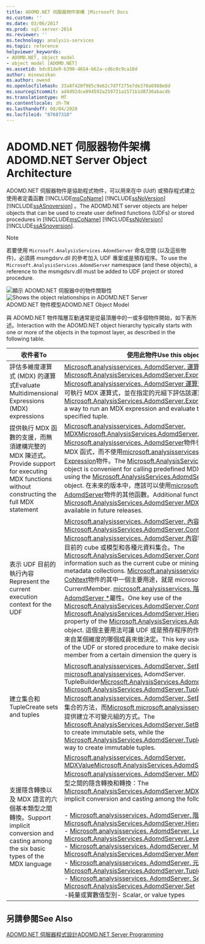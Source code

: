 ```yaml
---
title: ADOMD.NET 伺服器物件架構 |Microsoft Docs
ms.custom: ''
ms.date: 03/06/2017
ms.prod: sql-server-2014
ms.reviewer: ''
ms.technology: analysis-services
ms.topic: reference
helpviewer_keywords:
- ADOMD.NET, object model
- object model [ADOMD.NET]
ms.assetid: bdc81de9-b390-4654-b62a-cd6c0c9ca10d
author: minewiskan
ms.author: owend
ms.openlocfilehash: 33a8f420f985c9e62c7d7f275e7de370a6988e8d
ms.sourcegitcommit: ad4d92dce894592a259721a1571b1d8736abacdb
ms.translationtype: MT
ms.contentlocale: zh-TW
ms.lasthandoff: 08/04/2020
ms.locfileid: "87687318"
---
```

# <a name="adomdnet-server-object-architecture"></a><span data-ttu-id="af8ea-102">ADOMD.NET 伺服器物件架構</span><span class="sxs-lookup"><span data-stu-id="af8ea-102">ADOMD.NET Server Object Architecture</span></span>
  <span data-ttu-id="af8ea-103">ADOMD.NET 伺服器物件是協助程式物件，可以用來在中 (Udf) 或預存程式建立使用者定義函數 [!INCLUDE[msCoName](../../includes/msconame-md.md)] [!INCLUDE[ssNoVersion](../../includes/ssnoversion-md.md)] [!INCLUDE[ssASnoversion](../../includes/ssasnoversion-md.md)] 。</span><span class="sxs-lookup"><span data-stu-id="af8ea-103">The ADOMD.NET server objects are helper objects that can be used to create user defined functions (UDFs) or stored procedures in [!INCLUDE[msCoName](../../includes/msconame-md.md)] [!INCLUDE[ssNoVersion](../../includes/ssnoversion-md.md)] [!INCLUDE[ssASnoversion](../../includes/ssasnoversion-md.md)].</span></span>  
  
> [!NOTE]  
>  <span data-ttu-id="af8ea-104">若要使用 `Microsoft.AnalysisServices.AdomdServer` 命名空間 (以及這些物件)，必須將 msmgdsrv.dll 的參考加入 UDF 專案或是預存程序。</span><span class="sxs-lookup"><span data-stu-id="af8ea-104">To use the `Microsoft.AnalysisServices.AdomdServer` namespace (and these objects), a reference to the msmgdsrv.dll must be added to UDF project or stored procedure.</span></span>  
  
 <span data-ttu-id="af8ea-105">![顯示 ADOMD.NET 伺服器中的物件關聯性](../../analysis-services/dev-guide/media/adomdnetserverobjectmodel.gif "顯示 ADOMD.NET 伺服器中的物件關聯性")</span><span class="sxs-lookup"><span data-stu-id="af8ea-105">![Shows the object relationships in ADOMD.NET Server](../../analysis-services/dev-guide/media/adomdnetserverobjectmodel.gif "Shows the object relationships in ADOMD.NET Server")</span></span>  
<span data-ttu-id="af8ea-106">ADOMD.NET 物件模型</span><span class="sxs-lookup"><span data-stu-id="af8ea-106">ADOMD.NET Object Model</span></span>  
  
 <span data-ttu-id="af8ea-107">與 ADOMD.NET 物件階層互動通常是從最頂層中的一或多個物件開始，如下表所述。</span><span class="sxs-lookup"><span data-stu-id="af8ea-107">Interaction with the ADOMD.NET object hierarchy typically starts with one or more of the objects in the topmost layer, as described in the following table.</span></span>  
  
|<span data-ttu-id="af8ea-108">收件者</span><span class="sxs-lookup"><span data-stu-id="af8ea-108">To</span></span>|<span data-ttu-id="af8ea-109">使用此物件</span><span class="sxs-lookup"><span data-stu-id="af8ea-109">Use this object</span></span>|  
|--------|---------------------|  
|<span data-ttu-id="af8ea-110">評估多維度運算式 (MDX) 的運算式</span><span class="sxs-lookup"><span data-stu-id="af8ea-110">Evaluate Multidimensional Expressions (MDX) expressions</span></span>|<span data-ttu-id="af8ea-111">[Microsoft.analysisservices. AdomdServer. 運算式](/previous-versions/sql/sql-server-2014/ms143609(v=sql.120))</span><span class="sxs-lookup"><span data-stu-id="af8ea-111">[Microsoft.AnalysisServices.AdomdServer.Expression](/previous-versions/sql/sql-server-2014/ms143609(v=sql.120))</span></span><br /> <span data-ttu-id="af8ea-112">[Microsoft.analysisservices. AdomdServer 運算式](/previous-versions/sql/sql-server-2014/ms143609(v=sql.120))物件提供一種方法，可執行 MDX 運算式，並在指定的元組下評估該運算式。</span><span class="sxs-lookup"><span data-stu-id="af8ea-112">The [Microsoft.AnalysisServices.AdomdServer.Expression](/previous-versions/sql/sql-server-2014/ms143609(v=sql.120)) object provides a way to run an MDX expression and evaluate that expression under a specified tuple.</span></span>|  
|<span data-ttu-id="af8ea-113">提供執行 MDX 函數的支援，而無須建構完整的 MDX 陳述式。</span><span class="sxs-lookup"><span data-stu-id="af8ea-113">Provide support for executing MDX functions without constructing the full MDX statement</span></span>|<span data-ttu-id="af8ea-114">[Microsoft.analysisservices. AdomdServer. MDX](/previous-versions/sql/sql-server-2014/ms143616(v=sql.120))</span><span class="sxs-lookup"><span data-stu-id="af8ea-114">[Microsoft.AnalysisServices.AdomdServer.MDX](/previous-versions/sql/sql-server-2014/ms143616(v=sql.120))</span></span><br /> <span data-ttu-id="af8ea-115">[Microsoft.analysisservices. AdomdServer](/previous-versions/sql/sql-server-2014/ms143616(v=sql.120))物件很方便呼叫預先定義的 MDX 函式，而不使用[microsoft.analysisservices. AdomdServer. Expression](/previous-versions/sql/sql-server-2014/ms143609(v=sql.120))物件。</span><span class="sxs-lookup"><span data-stu-id="af8ea-115">The [Microsoft.AnalysisServices.AdomdServer.MDX](/previous-versions/sql/sql-server-2014/ms143616(v=sql.120)) object is convenient for calling predefined MDX functions without using the [Microsoft.AnalysisServices.AdomdServer.Expression](/previous-versions/sql/sql-server-2014/ms143609(v=sql.120)) object.</span></span> <span data-ttu-id="af8ea-116">在未來的版本中，應該可以使用[microsoft.analysisservices. AdomdServer](/previous-versions/sql/sql-server-2014/ms143616(v=sql.120))物件的其他函數。</span><span class="sxs-lookup"><span data-stu-id="af8ea-116">Additional functions for the [Microsoft.AnalysisServices.AdomdServer.MDX](/previous-versions/sql/sql-server-2014/ms143616(v=sql.120)) object should be available in future releases.</span></span>|  
|<span data-ttu-id="af8ea-117">表示 UDF 目前的執行內容</span><span class="sxs-lookup"><span data-stu-id="af8ea-117">Represent the current execution context for the UDF</span></span>|<span data-ttu-id="af8ea-118">[Microsoft.analysisservices. AdomdServer. 內容](/previous-versions/sql/sql-server-2014/ms143353(v=sql.120))</span><span class="sxs-lookup"><span data-stu-id="af8ea-118">[Microsoft.AnalysisServices.AdomdServer.Context](/previous-versions/sql/sql-server-2014/ms143353(v=sql.120))</span></span><br /> <span data-ttu-id="af8ea-119">[Microsoft.analysisservices. AdomdServer 內容](/previous-versions/sql/sql-server-2014/ms143353(v=sql.120))物件會公開資訊，例如目前的 cube 或模型和各種元資料集合。</span><span class="sxs-lookup"><span data-stu-id="af8ea-119">The [Microsoft.AnalysisServices.AdomdServer.Context](/previous-versions/sql/sql-server-2014/ms143353(v=sql.120)) object exposes information such as the current cube or mining model and various metadata collections.</span></span> <span data-ttu-id="af8ea-120">[Microsoft.analysisservices. AdomdServer. CoNtext](/previous-versions/sql/sql-server-2014/ms143353(v=sql.120))物件的其中一個主要用途，就是 microsoft.analysisservices. CurrentMember. [microsoft.analysisservices. 階層物件的](/previous-versions/sql/sql-server-2014/ms143578(v=sql.120)) [AdomdServer \*](/previous-versions/sql/sql-server-2014/ms137044(v=sql.120))屬性。</span><span class="sxs-lookup"><span data-stu-id="af8ea-120">One key use of the [Microsoft.AnalysisServices.AdomdServer.Context](/previous-versions/sql/sql-server-2014/ms143353(v=sql.120)) object is the [Microsoft.AnalysisServices.AdomdServer.Hierarchy.CurrentMember\*](/previous-versions/sql/sql-server-2014/ms137044(v=sql.120)) property of the [Microsoft.AnalysisServices.AdomdServer.Hierarchy](/previous-versions/sql/sql-server-2014/ms143578(v=sql.120)) object.</span></span> <span data-ttu-id="af8ea-121">這個主要用法可讓 UDF 或是預存程序的作者，根據查詢的對象是來自某個維度的哪個成員來做決定。</span><span class="sxs-lookup"><span data-stu-id="af8ea-121">This key usage enables the author of the UDF or stored procedure to make decisions based on what member from a certain dimension the query is on.</span></span>|  
|<span data-ttu-id="af8ea-122">建立集合和 Tuple</span><span class="sxs-lookup"><span data-stu-id="af8ea-122">Create sets and tuples</span></span>|<span data-ttu-id="af8ea-123">[Microsoft.analysisservices. AdomdServer. SetBuilder](/previous-versions/sql/sql-server-2014/ms144510(v=sql.120))、 [microsoft microsoft.analysisservices.](/previous-versions/sql/sql-server-2014/ms145407(v=sql.120)) AdomdServer. TupleBuilder</span><span class="sxs-lookup"><span data-stu-id="af8ea-123">[Microsoft.AnalysisServices.AdomdServer.SetBuilder](/previous-versions/sql/sql-server-2014/ms144510(v=sql.120)), [Microsoft.AnalysisServices.AdomdServer.TupleBuilder](/previous-versions/sql/sql-server-2014/ms145407(v=sql.120))</span></span><br /> <span data-ttu-id="af8ea-124">[Microsoft.analysisservices. AdomdServer. SetBuilder](/previous-versions/sql/sql-server-2014/ms144510(v=sql.120))提供建立不可變集合的方法，而[Microsoft microsoft.analysisservices. AdomdServer](/previous-versions/sql/sql-server-2014/ms145407(v=sql.120))則提供建立不可變元組的方式。</span><span class="sxs-lookup"><span data-stu-id="af8ea-124">The [Microsoft.AnalysisServices.AdomdServer.SetBuilder](/previous-versions/sql/sql-server-2014/ms144510(v=sql.120)) provides a way to create immutable sets, while the [Microsoft.AnalysisServices.AdomdServer.TupleBuilder](/previous-versions/sql/sql-server-2014/ms145407(v=sql.120)) provides a way to create immutable tuples.</span></span>|  
|<span data-ttu-id="af8ea-125">支援隱含轉換以及 MDX 語言的六個基本類型之間轉換。</span><span class="sxs-lookup"><span data-stu-id="af8ea-125">Support implicit conversion and casting among the six basic types of the MDX language</span></span>|<span data-ttu-id="af8ea-126">[Microsoft.analysisservices. AdomdServer. MDXValue](/previous-versions/sql/sql-server-2014/ms143573(v=sql.120))</span><span class="sxs-lookup"><span data-stu-id="af8ea-126">[Microsoft.AnalysisServices.AdomdServer.MDXValue](/previous-versions/sql/sql-server-2014/ms143573(v=sql.120))</span></span><br /> <span data-ttu-id="af8ea-127">[Microsoft.analysisservices. AdomdServer. MDXValue](/previous-versions/sql/sql-server-2014/ms143573(v=sql.120))物件提供下列類型之間的隱含轉換和轉換：</span><span class="sxs-lookup"><span data-stu-id="af8ea-127">The [Microsoft.AnalysisServices.AdomdServer.MDXValue](/previous-versions/sql/sql-server-2014/ms143573(v=sql.120)) object provides implicit conversion and casting among the following types:</span></span><br /><br /> <span data-ttu-id="af8ea-128">-   [Microsoft.analysisservices. AdomdServer. 階層架構](/previous-versions/sql/sql-server-2014/ms143578(v=sql.120))</span><span class="sxs-lookup"><span data-stu-id="af8ea-128">-   [Microsoft.AnalysisServices.AdomdServer.Hierarchy](/previous-versions/sql/sql-server-2014/ms143578(v=sql.120))</span></span><br /><span data-ttu-id="af8ea-129">-   [Microsoft.analysisservices. AdomdServer. Level](/previous-versions/sql/sql-server-2014/ms143581(v=sql.120))</span><span class="sxs-lookup"><span data-stu-id="af8ea-129">-   [Microsoft.AnalysisServices.AdomdServer.Level](/previous-versions/sql/sql-server-2014/ms143581(v=sql.120))</span></span><br /><span data-ttu-id="af8ea-130">-   [Microsoft.analysisservices. AdomdServer. Member](/previous-versions/sql/sql-server-2014/ms143820(v=sql.120))</span><span class="sxs-lookup"><span data-stu-id="af8ea-130">-   [Microsoft.AnalysisServices.AdomdServer.Member](/previous-versions/sql/sql-server-2014/ms143820(v=sql.120))</span></span><br /><span data-ttu-id="af8ea-131">-   [Microsoft.analysisservices. AdomdServer. 元組](/previous-versions/sql/sql-server-2014/ms145330(v=sql.120))</span><span class="sxs-lookup"><span data-stu-id="af8ea-131">-   [Microsoft.AnalysisServices.AdomdServer.Tuple](/previous-versions/sql/sql-server-2014/ms145330(v=sql.120))</span></span><br /><span data-ttu-id="af8ea-132">-   [Microsoft.analysisservices. AdomdServer. Set](/previous-versions/sql/sql-server-2014/ms144530(v=sql.120))</span><span class="sxs-lookup"><span data-stu-id="af8ea-132">-   [Microsoft.AnalysisServices.AdomdServer.Set](/previous-versions/sql/sql-server-2014/ms144530(v=sql.120))</span></span><br /><span data-ttu-id="af8ea-133">-純量或實數值型別</span><span class="sxs-lookup"><span data-stu-id="af8ea-133">-   Scalar, or value types</span></span>|  
  
## <a name="see-also"></a><span data-ttu-id="af8ea-134">另請參閱</span><span class="sxs-lookup"><span data-stu-id="af8ea-134">See Also</span></span>  
 [<span data-ttu-id="af8ea-135">ADOMD.NET 伺服器程式設計</span><span class="sxs-lookup"><span data-stu-id="af8ea-135">ADOMD.NET Server Programming</span></span>](https://docs.microsoft.com/bi-reference/adomd/multidimensional-models-adomd-net-server/adomd-net-server-programming)  
  
  
